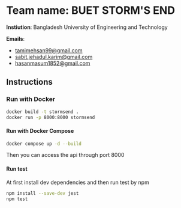 # Team name: BUET STORM'S END

__Instiution__: Bangladesh University of Engineering and Technology

__Emails__:

- [tamimehsan99@gmail.com](mailto:tamimehsan99@gmail.com)
- [sabit.jehadul.karim@gmail.com](mailto:sabit.jehadul.karim@gmail.com)
- [hasanmasum1852@gmail.com](mailto:hasanmasum1852@gmail.com)

## Instructions

### Run with Docker

```bash
docker build -t stormsend .
docker run -p 8000:8000 stormsend
```

#### Run with Docker Compose

```bash
docker compose up -d --build
```

Then you can access the api through port 8000

#### Run test

At first install dev dependencies and then run test by npm

```bash
npm install --save-dev jest
npm test
```
